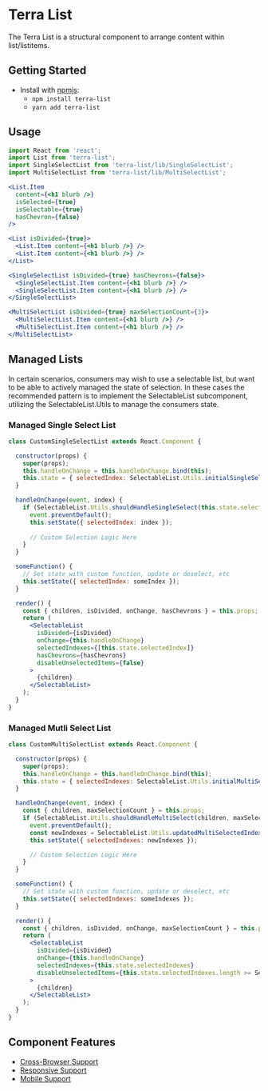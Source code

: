 # Terra List

The Terra List is a structural component to arrange content within list/listitems.

## Getting Started

- Install with [npmjs](https://www.npmjs.com):
  - `npm install terra-list`
  - `yarn add terra-list`

## Usage

```jsx
import React from 'react';
import List from 'terra-list';
import SingleSelectList from 'terra-list/lib/SingleSelectList';
import MultiSelectList from 'terra-list/lib/MultiSelectList';

<List.Item
  content={<h1 blurb />}
  isSelected={true}
  isSelectable={true}
  hasChevron={false}
/>

<List isDivided={true}>
  <List.Item content={<h1 blurb />} />
  <List.Item content={<h1 blurb />} />
</List>

<SingleSelectList isDivided={true} hasChevrons={false}>
  <SingleSelectList.Item content={<h1 blurb />} />
  <SingleSelectList.Item content={<h1 blurb />} />
</SingleSelectList>

<MultiSelectList isDivided={true} maxSelectionCount={3}>
  <MultiSelectList.Item content={<h1 blurb />} />
  <MultiSelectList.Item content={<h1 blurb />} />
</MultiSelectList>

```

## Managed Lists
In certain scenarios, consumers may wish to use a selectable list, but want to be able to actively managed the state of selection. In these cases the recommended pattern is to implement the SelectableList subcomponent, utilizing the SelectableList.Utils to manage the consumers state.

### Managed Single Select List

```jsx
class CustomSingleSelectList extends React.Component {

  constructor(props) {
    super(props);
    this.handleOnChange = this.handleOnChange.bind(this);
    this.state = { selectedIndex: SelectableList.Utils.initialSingleSelectedIndex(this.props.children) };
  }

  handleOnChange(event, index) {
    if (SelectableList.Utils.shouldHandleSingleSelect(this.state.selectedIndex, index)) {
      event.preventDefault();
      this.setState({ selectedIndex: index });
      
      // Custom Selection Logic Here
    }
  }

  someFunction() {
    // Set state with custom function, update or deselect, etc
    this.setState({ selectedIndex: someIndex });
  }

  render() {
    const { children, isDivided, onChange, hasChevrons } = this.props;
    return (
      <SelectableList
        isDivided={isDivided}
        onChange={this.handleOnChange}
        selectedIndexes={[this.state.selectedIndex]}
        hasChevrons={hasChevrons}
        disableUnselectedItems={false}
      >
        {children}
      </SelectableList>
    );
  }
}

```

### Managed Mutli Select List

```jsx
class CustomMultiSelectList extends React.Component {

  constructor(props) {
    super(props);
    this.handleOnChange = this.handleOnChange.bind(this);
    this.state = { selectedIndexes: SelectableList.Utils.initialMultiSelectedIndexes(props.children, props.maxSelectionCount) };
  }

  handleOnChange(event, index) {
    const { children, maxSelectionCount } = this.props;
    if (SelectableList.Utils.shouldHandleMultiSelect(children, maxSelectionCount, this.state.selectedIndexes, index)) {
      event.preventDefault();
      const newIndexes = SelectableList.Utils.updatedMultiSelectedIndexes(this.state.selectedIndexes, index);
      this.setState({ selectedIndexes: newIndexes });

      // Custom Selection Logic Here
    }
  }

  someFunction() {
    // Set state with custom function, update or deselect, etc
    this.setState({ selectedIndexes: someIndexes });
  }

  render() {
    const { children, isDivided, onChange, maxSelectionCount } = this.props;
    return (
      <SelectableList
        isDivided={isDivided}
        onChange={this.handleOnChange}
        selectedIndexes={this.state.selectedIndexes}
        disableUnselectedItems={this.state.selectedIndexes.length >= SelectableList.Utils.validatedMaxCount(children, maxSelectionCount)}
      >
        {children}
      </SelectableList>
    );
  }
}

```

## Component Features
* [Cross-Browser Support](https://github.com/cerner/terra-core/wiki/Component-Features#cross-browser-support)
* [Responsive Support](https://github.com/cerner/terra-core/wiki/Component-Features#responsive-support)
* [Mobile Support](https://github.com/cerner/terra-core/wiki/Component-Features#mobile-support)


